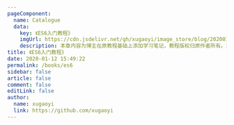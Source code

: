 ```yaml
---
pageComponent:
  name: Catalogue
  data:
    key: 《ES6入门教程》
    imgUrl: https://cdn.jsdelivr.net/gh/xugaoyi/image_store/blog/20200112160453.png
    description: 本章内容为博主在原教程基础上添加学习笔记，教程版权归原作者所有。来源：<a href='https://es6.ruanyifeng.com/' target='_blank'>ES6教程</a>
title: 《ES6入门教程》
date: 2020-01-12 15:49:22
permalink: /books/es6
sidebar: false
article: false
comment: false
editLink: false
author:
  name: xugaoyi
  link: https://github.com/xugaoyi
---
```

